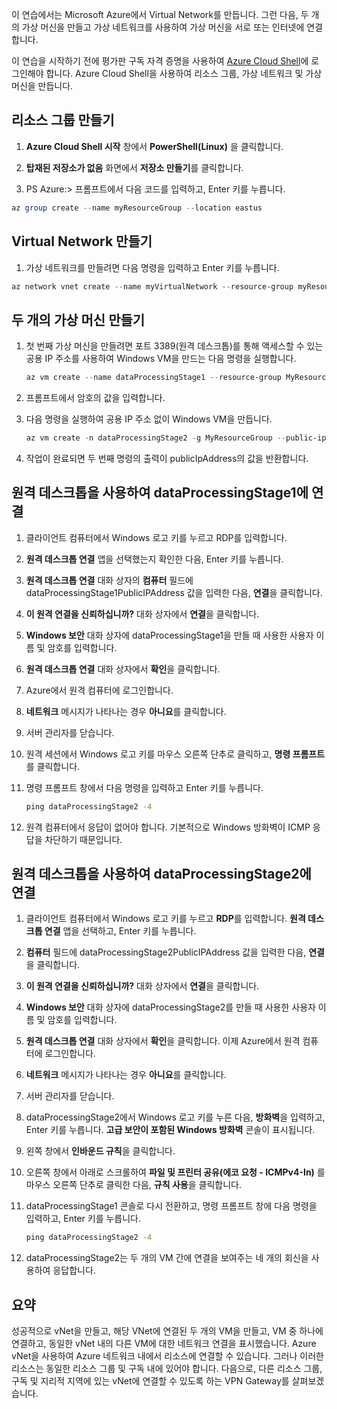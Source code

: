 이 연습에서는 Microsoft Azure에서 Virtual Network를 만듭니다. 그런 다음, 두 개의 가상 머신을 만들고 가상 네트워크를 사용하여 가상 머신을 서로 또는 인터넷에 연결합니다.

이 연습을 시작하기 전에 평가판 구독 자격 증명을 사용하여 [Azure Cloud Shell](https://shell.azure.com)에 로그인해야 합니다. Azure Cloud Shell을 사용하여 리소스 그룹, 가상 네트워크 및 가상 머신을 만듭니다.

## <a name="create-a-resource-group"></a>리소스 그룹 만들기

1. **Azure Cloud Shell 시작** 창에서 **PowerShell(Linux)** 을 클릭합니다.

1. **탑재된 저장소가 없음** 화면에서 **저장소 만들기**를 클릭합니다.

1. PS Azure:\> 프롬프트에서 다음 코드를 입력하고, Enter 키를 누릅니다.

```PowerShell
az group create --name myResourceGroup --location eastus
```

## <a name="create-a-virtual-network"></a>Virtual Network 만들기

1. 가상 네트워크를 만들려면 다음 명령을 입력하고 Enter 키를 누릅니다.

```PowerShell
az network vnet create --name myVirtualNetwork --resource-group myResourceGroup --subnet-name default
```

## <a name="create-two-virtual-machines"></a>두 개의 가상 머신 만들기

1. 첫 번째 가상 머신을 만들려면 포트 3389(원격 데스크톱)를 통해 액세스할 수 있는 공용 IP 주소를 사용하여 Windows VM을 만드는 다음 명령을 실행합니다.

    ``` PowerShell
    az vm create --name dataProcessingStage1 --resource-group MyResourceGroup --admin-username "DataAdmin"--image Win2016Datacenter
    ```

1. 프롬프트에서 암호의 값을 입력합니다.

1. 다음 명령을 실행하여 공용 IP 주소 없이 Windows VM을 만듭니다.

    ```PowerShell
    az vm create -n dataProcessingStage2 -g MyResourceGroup --public-ip-address '' --admin-username "DataAdmin"--image Win2016Datacenter
    ```

1. 작업이 완료되면 두 번째 명령의 출력이 publicIpAddress의 값을 반환합니다. 

## <a name="connect-to-dataprocessingstage1-using-remote-desktop"></a>원격 데스크톱을 사용하여 dataProcessingStage1에 연결

1. 클라이언트 컴퓨터에서 Windows 로고 키를 누르고 RDP를 입력합니다.

1. **원격 데스크톱 연결** 앱을 선택했는지 확인한 다음, Enter 키를 누릅니다.

1. **원격 데스크톱 연결** 대화 상자의 **컴퓨터** 필드에 dataProcessingStage1PublicIPAddress 값을 입력한 다음, **연결**을 클릭합니다.

1. **이 원격 연결을 신뢰하십니까?** 대화 상자에서 **연결**을 클릭합니다.

1. **Windows 보안** 대화 상자에 dataProcessingStage1을 만들 때 사용한 사용자 이름 및 암호를 입력합니다.

1. **원격 데스크톱 연결** 대화 상자에서 **확인**을 클릭합니다.

1. Azure에서 원격 컴퓨터에 로그인합니다.

1. **네트워크** 메시지가 나타나는 경우 **아니요**를 클릭합니다.

1. 서버 관리자를 닫습니다.

1. 원격 세션에서 Windows 로고 키를 마우스 오른쪽 단추로 클릭하고, **명령 프롬프트**를 클릭합니다.

1. 명령 프롬프트 창에서 다음 명령을 입력하고 Enter 키를 누릅니다.

    ```cmd
    ping dataProcessingStage2 -4
    ```

1. 원격 컴퓨터에서 응답이 없어야 합니다. 기본적으로 Windows 방화벽이 ICMP 응답을 차단하기 때문입니다.

## <a name="connect-to-dataprocessingstage2-using-remote-desktop"></a>원격 데스크톱을 사용하여 dataProcessingStage2에 연결

1. 클라이언트 컴퓨터에서 Windows 로고 키를 누르고 **RDP**를 입력합니다. **원격 데스크톱 연결** 앱을 선택하고, Enter 키를 누릅니다.

1. **컴퓨터** 필드에 dataProcessingStage2PublicIPAddress 값을 입력한 다음, **연결**을 클릭합니다.

1. **이 원격 연결을 신뢰하십니까?** 대화 상자에서 **연결**을 클릭합니다.

1. **Windows 보안** 대화 상자에 dataProcessingStage2를 만들 때 사용한 사용자 이름 및 암호를 입력합니다.

1. **원격 데스크톱 연결** 대화 상자에서 **확인**을 클릭합니다. 이제 Azure에서 원격 컴퓨터에 로그인합니다.

1. **네트워크** 메시지가 나타나는 경우 **아니요**를 클릭합니다.

1. 서버 관리자를 닫습니다.

1. dataProcessingStage2에서 Windows 로고 키를 누른 다음, **방화벽**을 입력하고, Enter 키를 누릅니다. **고급 보안이 포함된 Windows 방화벽** 콘솔이 표시됩니다.

1. 왼쪽 창에서 **인바운드 규칙**을 클릭합니다.

1. 오른쪽 창에서 아래로 스크롤하여 **파일 및 프린터 공유(에코 요청 - ICMPv4-In)** 를 마우스 오른쪽 단추로 클릭한 다음, **규칙 사용**을 클릭합니다.

1. dataProcessingStage1 콘솔로 다시 전환하고, 명령 프롬프트 창에 다음 명령을 입력하고, Enter 키를 누릅니다.

    ```cmd
    ping dataProcessingStage2 -4
    ```

1. dataProcessingStage2는 두 개의 VM 간에 연결을 보여주는 네 개의 회신을 사용하여 응답합니다.

## <a name="summary"></a>요약

성공적으로 vNet을 만들고, 해당 VNet에 연결된 두 개의 VM을 만들고, VM 중 하나에 연결하고, 동일한 vNet 내의 다른 VM에 대한 네트워크 연결을 표시했습니다. Azure vNet을 사용하여 Azure 네트워크 내에서 리소스에 연결할 수 있습니다. 그러나 이러한 리소스는 동일한 리소스 그룹 및 구독 내에 있어야 합니다. 다음으로, 다른 리소스 그룹, 구독 및 지리적 지역에 있는 vNet에 연결할 수 있도록 하는 VPN Gateway를 살펴보겠습니다.
